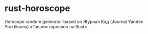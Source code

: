 # rust-horoscope
Horscope random generator based on Журнал Код (Journal Yandex Praktikuma) «Пишем гороскоп на Rust».
